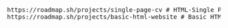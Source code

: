 <pre>
  https://roadmap.sh/projects/single-page-cv # HTML-Single Page CV
  https://roadmap.sh/projects/basic-html-website # Basic HTML Website
</pre>
